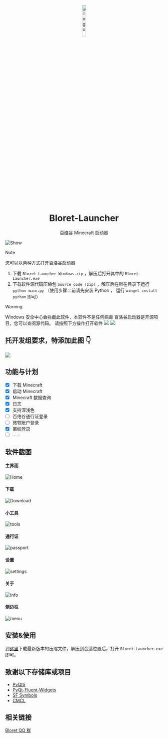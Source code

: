 <p align="center">
  <img width="16%" align="center" src="icons/bloret.png" alt="logo">
</p>
  <h1 align="center">
  Bloret-Launcher
</h1>
<p align="center">
 百络谷 Minecraft 启动器
</p>

![Show](img/show.gif)

> [!NOTE]
> 您可以以两种方式打开百洛谷启动器
> 1. 下载 `Bloret-Launcher-Windows.zip` ，解压后打开其中的 `Bloret-Launcher.exe`
> 2. 下载软件源代码压缩包 `Source code (zip)` ，解压后在所在目录下运行 `python main.py`
>    （使用步骤二前请先安装 Python ， 运行 `winget install python` 即可）

> [!WARNING]
> Windows 安全中心会拦截此软件，本软件不是任何病毒
> 百洛谷启动器是开源项目，您可以查阅源代码。
> 请按照下方操作打开软件
> ![](Windows1.jpg)
> ![](Windows2.jpg)

## 托开发组要求，特添加此图 👇

![](img/if-not-use-jiedi-will.jpg)

## 功能与计划
- [x] 下载 Minecraft
- [x] 启动 Minecraft
- [x] Minecraft 数据查询
- [x] 日志
- [x] 支持深浅色
- [ ] 百络谷通行证登录
- [ ] 微软账户登录
- [x] 离线登录
- [ ] ……
## 软件截图
#### 主界面
![Home](img/Home.png)
#### 下载
![Download](img/Download.png)
#### 小工具
![tools](img/tools.png)
#### 通行证
![passport](img/passport.png)
#### 设置
![settings](img/settings.png)
#### 关于
![info](img/info.png)
#### 侧边栏
![menu](img/menu.png)
## 安装&使用
到[这里](https://github.com/BloretCrew/Bloret-Launcher/releases)下载最新版本的压缩文件，解压到合适位置后，打开 `Bloret-Launcher.exe` 即可。
## 致谢以下存储库或项目
- [PyQt5](https://www.riverbankcomputing.com/static/Docs/PyQt5/)
- [PyQt-Fluent-Widgets](https://github.com/zhiyiYo/PyQt-Fluent-Widgets)
- [SF Symbols](https://developer.apple.com/cn/sf-symbols/)
- [CMCL](https://github.com/MrShieh-X/console-minecraft-launcher)
## 相关链接
[Bloret QQ 群](https://qm.qq.com/q/clE5KHaVDG)
